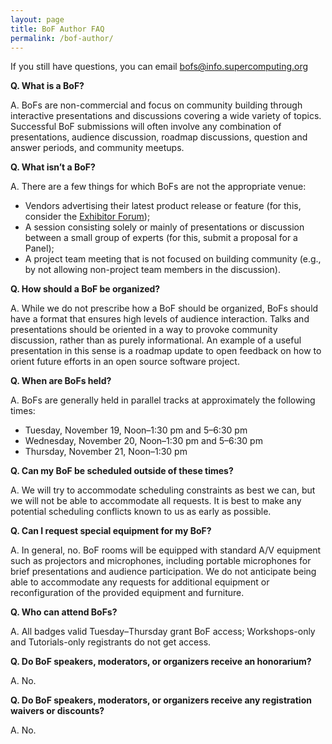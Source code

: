```yaml
---
layout: page
title: BoF Author FAQ
permalink: /bof-author/
---
```


If you still have questions, you can email bofs@info.supercomputing.org

**Q. What is a BoF?**

A. BoFs are non-commercial and focus on community building through interactive presentations and discussions covering a wide variety of topics. Successful BoF submissions will often involve any combination of presentations, audience discussion, roadmap discussions, question and answer periods, and community meetups.
 
**Q. What isn’t a BoF?**

A. There are a few things for which BoFs are not the appropriate venue:

* Vendors advertising their latest product release or feature (for this, consider the [Exhibitor Forum](https://sc19.supercomputing.org/exhibits/exhibitor-forum/));
* A session consisting solely or mainly of presentations or discussion between a small group of experts (for this, submit a proposal for a Panel);
* A project team meeting that is not focused on building community (e.g., by not allowing non-project team members in the discussion).
 
**Q. How should a BoF be organized?**

A. While we do not prescribe how a BoF should be organized, BoFs should have a format that ensures high levels of audience interaction. Talks and presentations should be oriented in a way to provoke community discussion, rather than as purely informational. An example of a useful presentation in this sense is a roadmap update to open feedback on how to orient future efforts in an open source software project.
 
**Q. When are BoFs held?**

A. BoFs are generally held in parallel tracks at approximately the following times:
* Tuesday, November 19, Noon–1:30 pm and 5–6:30 pm
* Wednesday, November 20, Noon–1:30 pm and 5–6:30 pm
* Thursday, November 21, Noon–1:30 pm
 
**Q. Can my BoF be scheduled outside of these times?**

A. We will try to accommodate scheduling constraints as best we can, but we will not be able to accommodate all requests. It is best to make any potential scheduling conflicts known to us as early as possible.
 
**Q. Can I request special equipment for my BoF?**

A. In general, no. BoF rooms will be equipped with standard A/V equipment such as projectors and microphones, including portable microphones for brief presentations and audience participation. We do not anticipate being able to accommodate any requests for additional equipment or reconfiguration of the provided equipment and furniture.
 
**Q. Who can attend BoFs?**

A. All badges valid Tuesday–Thursday grant BoF access; Workshops-only and Tutorials-only registrants do not get access.
 
**Q. Do BoF speakers, moderators, or organizers receive an honorarium?**

A. No.
 
**Q. Do BoF speakers, moderators, or organizers receive any registration waivers or discounts?**

A. No.

